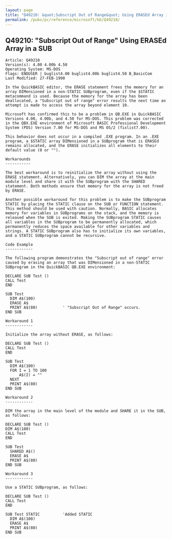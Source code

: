 ```yaml
---
layout: page
title: "Q49210: &quot;Subscript Out of Range&quot; Using ERASEd Array in a SUB"
permalink: /pubs/pc/reference/microsoft/kb/Q49210/
---
```


## Q49210: &quot;Subscript Out of Range&quot; Using ERASEd Array in a SUB

	Article: Q49210
	Version(s): 4.00 4.00b 4.50
	Operating System: MS-DOS
	Flags: ENDUSER | buglist4.00 buglist4.00b buglist4.50 B_BasicCom
	Last Modified: 27-FEB-1990
	
	In the QuickBASIC editor, the ERASE statement frees the memory for an
	array DIMensioned in a non-STATIC SUBprogram, even if the $STATIC
	metacommand is used. Because the memory for the array has been
	deallocated, a "Subscript out of range" error results the next time an
	attempt is made to access the array beyond element 10.
	
	Microsoft has confirmed this to be a problem in QB.EXE in QuickBASIC
	Versions 4.00, 4.00b, and 4.50 for MS-DOS. This problem was corrected
	in the QBX.EXE environment of Microsoft BASIC Professional Development
	System (PDS) Version 7.00 for MS-DOS and MS OS/2 (fixlist7.00).
	
	This behavior does not occur in a compiled .EXE program. In an .EXE
	program, a $STATIC array DIMensioned in a SUBprogram that is ERASEd
	remains allocated, and the ERASE initializes all elements to their
	default value (0 or "").
	
	Workarounds
	-----------
	
	The best workaround is to reinitialize the array without using the
	ERASE statement. Alternatively, you can DIM the array at the main
	module level and share it with the SUBprogram with the SHARED
	statement. Both methods ensure that memory for the array is not freed
	by ERASE.
	
	Another possible workaround for this problem is to make the SUBprogram
	STATIC by placing the STATIC clause on the SUB or FUNCTION statement.
	This method should be used with caution. Normally, BASIC allocates
	memory for variables in SUBprograms on the stack, and the memory is
	released when the SUB is exited. Making the SUBprogram STATIC causes
	all variables in the SUBprogram to be permanently allocated, which
	permanently reduces the space available for other variables and
	strings. A STATIC SUBprogram also has to initialize its own variables,
	and a STATIC SUBprogram cannot be recursive.
	
	Code Example
	------------
	
	The following program demonstrates the "Subscript out of range" error
	caused by erasing an array that was DIMensioned in a non-STATIC
	SUBprogram in the QuickBASIC QB.EXE environment:
	
	DECLARE SUB Test ()
	CALL Test
	END
	
	SUB Test
	  DIM A$(100)
	  ERASE A$
	  PRINT A$(80)           ' "Subscript Out of Range" occurs.
	END SUB
	
	Workaround 1
	------------
	
	Initialize the array without ERASE, as follows:
	
	DECLARE SUB Test ()
	CALL Test
	END
	
	SUB Test
	  DIM A$(100)
	  FOR I = 1 TO 100
	      A$(I) = ""
	  NEXT
	  PRINT A$(80)
	END SUB
	
	Workaround 2
	------------
	
	DIM the array in the main level of the module and SHARE it in the SUB,
	as follows:
	
	DECLARE SUB Test ()
	DIM A$(100)
	CALL Test
	END
	
	SUB Test
	  SHARED A$()
	  ERASE A$
	  PRINT A$(80)
	END SUB
	
	Workaround 3
	------------
	
	Use a STATIC SUBprogram, as follows:
	
	DECLARE SUB Test ()
	CALL Test
	END
	
	SUB Test STATIC          'Added STATIC
	  DIM A$(100)
	  ERASE A$
	  PRINT A$(80)
	END SUB
